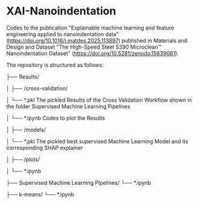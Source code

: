 # XAI-Nanoindentation
Codes to the publication "Explainable machine learning and feature engineering applied to nanoindentation data"  (https://doi.org/10.1016/j.matdes.2025.113897)  published in Materials and Design and Dataset "The High-Speed Steel S390 Microclean™ Nanoindentation Dataset" (https://doi.org/10.5281/zenodo.15639081).

The repository is structured as follows:

├── Results/

│   ├── /cross-validation/

│     └── *.pkl The pickled Results of the Cross Validation Workflow shown in the folder Supervised Machine Learning Pipelines

│     └── *.ipynb Codes to plot the Results

│   ├── /models/

│     └── *.pkl The pickled best supervised Machine Learning Model and its corresponding SHAP explainer

│   ├── /plots/

│     └── *.ipynb

├── Supervised Machine Learning Pipelines/
  └── *.ipynb

├── k-means/
  └── *.ipynb













